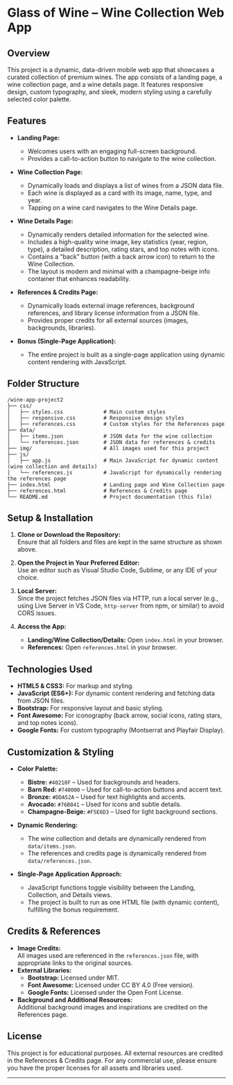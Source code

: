 # Glass of Wine – Wine Collection Web App

## Overview
This project is a dynamic, data-driven mobile web app that showcases a curated collection of premium wines. The app consists of a landing page, a wine collection page, and a wine details page. It features responsive design, custom typography, and sleek, modern styling using a carefully selected color palette.

## Features
- **Landing Page:**
    - Welcomes users with an engaging full-screen background.
    - Provides a call-to-action button to navigate to the wine collection.

- **Wine Collection Page:**
    - Dynamically loads and displays a list of wines from a JSON data file.
    - Each wine is displayed as a card with its image, name, type, and year.
    - Tapping on a wine card navigates to the Wine Details page.

- **Wine Details Page:**
    - Dynamically renders detailed information for the selected wine.
    - Includes a high-quality wine image, key statistics (year, region, type), a detailed description, rating stars, and top notes with icons.
    - Contains a “back” button (with a back arrow icon) to return to the Wine Collection.
    - The layout is modern and minimal with a champagne-beige info container that enhances readability.

- **References & Credits Page:**
    - Dynamically loads external image references, background references, and library license information from a JSON file.
    - Provides proper credits for all external sources (images, backgrounds, libraries).

- **Bonus (Single-Page Application):**
    - The entire project is built as a single-page application using dynamic content rendering with JavaScript.

## Folder Structure
```
/wine-app-project2
├── css/
│   ├── styles.css             # Main custom styles
│   ├── responsive.css         # Responsive design styles
│   ├── references.css         # Custom styles for the References page
├── data/
│   ├── items.json             # JSON data for the wine collection
│   └── references.json        # JSON data for references & credits
├── img/                       # All images used for this project
├── js/
│   ├── app.js                 # Main JavaScript for dynamic content (wine collection and details)
│   └── references.js          # JavaScript for dynamically rendering the references page
├── index.html                 # Landing page and Wine Collection page
├── references.html            # References & Credits page
└── README.md                  # Project documentation (this file)
```

## Setup & Installation
1. **Clone or Download the Repository:**  
   Ensure that all folders and files are kept in the same structure as shown above.

2. **Open the Project in Your Preferred Editor:**  
   Use an editor such as Visual Studio Code, Sublime, or any IDE of your choice.

3. **Local Server:**  
   Since the project fetches JSON files via HTTP, run a local server (e.g., using Live Server in VS Code, `http-server` from npm, or similar) to avoid CORS issues.

4. **Access the App:**
    - **Landing/Wine Collection/Details:** Open `index.html` in your browser.
    - **References:** Open `references.html` in your browser.

## Technologies Used
- **HTML5 & CSS3:** For markup and styling.
- **JavaScript (ES6+):** For dynamic content rendering and fetching data from JSON files.
- **Bootstrap:** For responsive layout and basic styling.
- **Font Awesome:** For iconography (back arrow, social icons, rating stars, and top notes icons).
- **Google Fonts:** For custom typography (Montserrat and Playfair Display).

## Customization & Styling
- **Color Palette:**
    - **Bistre:** `#40210F` – Used for backgrounds and headers.
    - **Barn Red:** `#740000` – Used for call-to-action buttons and accent text.
    - **Bronze:** `#DDA52A` – Used for text highlights and accents.
    - **Avocado:** `#76B041` – Used for icons and subtle details.
    - **Champagne-Beige:** `#F5E6D3` – Used for light background sections.

- **Dynamic Rendering:**
    - The wine collection and details are dynamically rendered from `data/items.json`.
    - The references and credits page is dynamically rendered from `data/references.json`.

- **Single-Page Application Approach:**
    - JavaScript functions toggle visibility between the Landing, Collection, and Details views.
    - The project is built to run as one HTML file (with dynamic content), fulfilling the bonus requirement.

## Credits & References
- **Image Credits:**  
  All images used are referenced in the `references.json` file, with appropriate links to the original sources.
- **External Libraries:**
    - **Bootstrap:** Licensed under MIT.
    - **Font Awesome:** Licensed under CC BY 4.0 (Free version).
    - **Google Fonts:** Licensed under the Open Font License.
- **Background and Additional Resources:**  
  Additional background images and inspirations are credited on the References page.

## License
This project is for educational purposes. All external resources are credited in the References & Credits page. For any commercial use, please ensure you have the proper licenses for all assets and libraries used.

---
